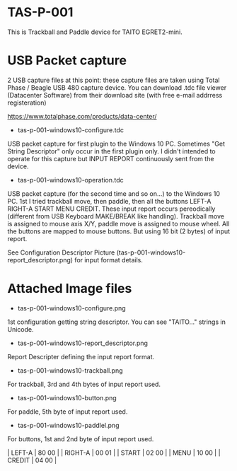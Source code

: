 # TAS-P-001
This is Trackball and Paddle device for TAITO EGRET2-mini.

# USB Packet capture

2 USB capture files at this point: these capture files are taken using Total Phase / Beagle USB 480 capture device.
You can download .tdc file viewer (Datacenter Software) from their download site (with free e-mail addrress registeration)

https://www.totalphase.com/products/data-center/

* tas-p-001-windows10-configure.tdc

USB packet capture for first plugin to the Windows 10 PC.
Sometimes "Get String Descriptor" only occur in the first plugin only.
I didn't intended to operate for this capture but INPUT REPORT continuously sent from the device.

* tas-p-001-windows10-operation.tdc

USB packet capture (for the second time and so on...) to the Windows 10 PC.
1st I tried trackball move, then paddle, then all the buttons LEFT-A RIGHT-A START MENU CREDIT.
These input report occurs pereodically (different from USB Keyboard MAKE/BREAK like handling).
Trackball move is assigned to mouse axis X/Y, paddle move is assigned to mouse wheel.
All the buttons are mapped to mouse buttons. But using 16 bit (2 bytes) of input report.

See Configuration Descriptor Picture (tas-p-001-windows10-report_descriptor.png) for input format details.

# Attached Image files

* tas-p-001-windows10-configure.png

1st configuration getting string descriptor. You can see "TAITO..." strings in Unicode.

* tas-p-001-windows10-report_descriptor.png

Report Descripter defining the input report format.

* tas-p-001-windows10-trackball.png

For trackball, 3rd and 4th bytes of input report used.

* tas-p-001-windows10-button.png

For paddle, 5th byte of input report used.

* tas-p-001-windows10-paddlel.png

For buttons, 1st and 2nd byte of input report used.

| LEFT-A | 80 00 |
| RIGHT-A | 00 01 |
| START | 02 00 |
| MENU | 10 00 |
| CREDIT | 04 00 |

